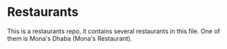 # Restaurants

This is a restaurants repo, it contains several restaurants in this file.
One of them is Mona's Dhaba (Mona's Restaurant).
